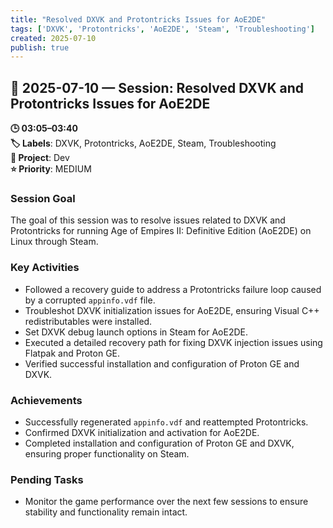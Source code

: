 ```yaml
---
title: "Resolved DXVK and Protontricks Issues for AoE2DE"
tags: ['DXVK', 'Protontricks', 'AoE2DE', 'Steam', 'Troubleshooting']
created: 2025-07-10
publish: true
---
```


## 📅 2025-07-10 — Session: Resolved DXVK and Protontricks Issues for AoE2DE

**🕒 03:05–03:40**  
**🏷️ Labels**: DXVK, Protontricks, AoE2DE, Steam, Troubleshooting  
**📂 Project**: Dev  
**⭐ Priority**: MEDIUM  


### Session Goal
The goal of this session was to resolve issues related to DXVK and Protontricks for running Age of Empires II: Definitive Edition (AoE2DE) on Linux through Steam.

### Key Activities
- Followed a recovery guide to address a Protontricks failure loop caused by a corrupted `appinfo.vdf` file.
- Troubleshot DXVK initialization issues for AoE2DE, ensuring Visual C++ redistributables were installed.
- Set DXVK debug launch options in Steam for AoE2DE.
- Executed a detailed recovery path for fixing DXVK injection issues using Flatpak and Proton GE.
- Verified successful installation and configuration of Proton GE and DXVK.

### Achievements
- Successfully regenerated `appinfo.vdf` and reattempted Protontricks.
- Confirmed DXVK initialization and activation for AoE2DE.
- Completed installation and configuration of Proton GE and DXVK, ensuring proper functionality on Steam.

### Pending Tasks
- Monitor the game performance over the next few sessions to ensure stability and functionality remain intact.

